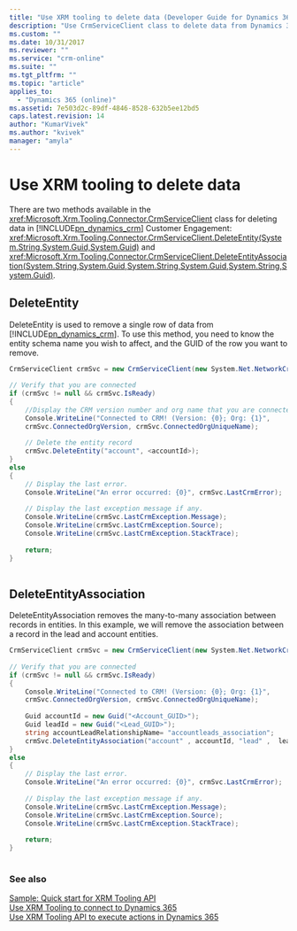 ```yaml
---
title: "Use XRM tooling to delete data (Developer Guide for Dynamics 365 Customer Engagement)| MicrosoftDocs"
description: "Use CrmServiceClient class to delete data from Dynamics 365"
ms.custom: ""
ms.date: 10/31/2017
ms.reviewer: ""
ms.service: "crm-online"
ms.suite: ""
ms.tgt_pltfrm: ""
ms.topic: "article"
applies_to: 
  - "Dynamics 365 (online)"
ms.assetid: 7e503d2c-89df-4846-8528-632b5ee12bd5
caps.latest.revision: 14
author: "KumarVivek"
ms.author: "kvivek"
manager: "amyla"
---
```

# Use XRM tooling to delete data



There are two methods available in the <xref:Microsoft.Xrm.Tooling.Connector.CrmServiceClient> class for deleting data in [!INCLUDE[pn_dynamics_crm](../../includes/pn-dynamics-crm.md)] Customer Engagement: <xref:Microsoft.Xrm.Tooling.Connector.CrmServiceClient.DeleteEntity(System.String,System.Guid,System.Guid)> and <xref:Microsoft.Xrm.Tooling.Connector.CrmServiceClient.DeleteEntityAssociation(System.String,System.Guid,System.String,System.Guid,System.String,System.Guid)>.  
  
## DeleteEntity  

 DeleteEntity is used to remove a single row of data from [!INCLUDE[pn_dynamics_crm](../../includes/pn-dynamics-crm.md)]. To use this method, you need to know the entity schema name you wish to affect, and the GUID of the row you want to remove.  
  
```csharp  
CrmServiceClient crmSvc = new CrmServiceClient(new System.Net.NetworkCredential("<UserName>", "<Password>", <Domain>),"<Server>", "<Port>", "<OrgName>");  
  
// Verify that you are connected  
if (crmSvc != null && crmSvc.IsReady)  
{  
    //Display the CRM version number and org name that you are connected to  
    Console.WriteLine("Connected to CRM! (Version: {0}; Org: {1}",   
    crmSvc.ConnectedOrgVersion, crmSvc.ConnectedOrgUniqueName);  
  
    // Delete the entity record  
    crmSvc.DeleteEntity("account", <accountId>);  
}  
else  
{  
    // Display the last error.  
    Console.WriteLine("An error occurred: {0}", crmSvc.LastCrmError);  
  
    // Display the last exception message if any.  
    Console.WriteLine(crmSvc.LastCrmException.Message);  
    Console.WriteLine(crmSvc.LastCrmException.Source);  
    Console.WriteLine(crmSvc.LastCrmException.StackTrace);  
  
    return;  
}  
  
```  
  
## DeleteEntityAssociation  

 DeleteEntityAssociation removes the many-to-many association between records in entities. In this example, we will remove the association between a record in the lead and account entities.  
  
```csharp  
CrmServiceClient crmSvc = new CrmServiceClient(new System.Net.NetworkCredential("<UserName>", "<Password>", <Domain>),"<Server>", "<Port>", "<OrgName>");  
  
// Verify that you are connected  
if (crmSvc != null && crmSvc.IsReady)  
{  
    Console.WriteLine("Connected to CRM! (Version: {0}; Org: {1}",   
    crmSvc.ConnectedOrgVersion, crmSvc.ConnectedOrgUniqueName);  
  
    Guid accountId = new Guid("<Account_GUID>");  
    Guid leadId = new Guid("<Lead_GUID>");  
    string accountLeadRelationshipName= "accountleads_association";   
    crmSvc.DeleteEntityAssociation("account" , accountId, "lead" ,  leadId, accountLeadRelationshipName)  
}  
else  
{  
    // Display the last error.  
    Console.WriteLine("An error occurred: {0}", crmSvc.LastCrmError);  
  
    // Display the last exception message if any.  
    Console.WriteLine(crmSvc.LastCrmException.Message);  
    Console.WriteLine(crmSvc.LastCrmException.Source);  
    Console.WriteLine(crmSvc.LastCrmException.StackTrace);  
  
    return;  
}  
  
```  
  
### See also  

 [Sample: Quick start for XRM Tooling API](sample-quick-start-xrm-tooling-api.md)   
 [Use XRM Tooling to connect to Dynamics 365](use-crmserviceclient-constructors-connect.md)   
 [Use XRM Tooling API to execute actions in Dynamics 365](use-xrm-tooling-execute-actions.md)
